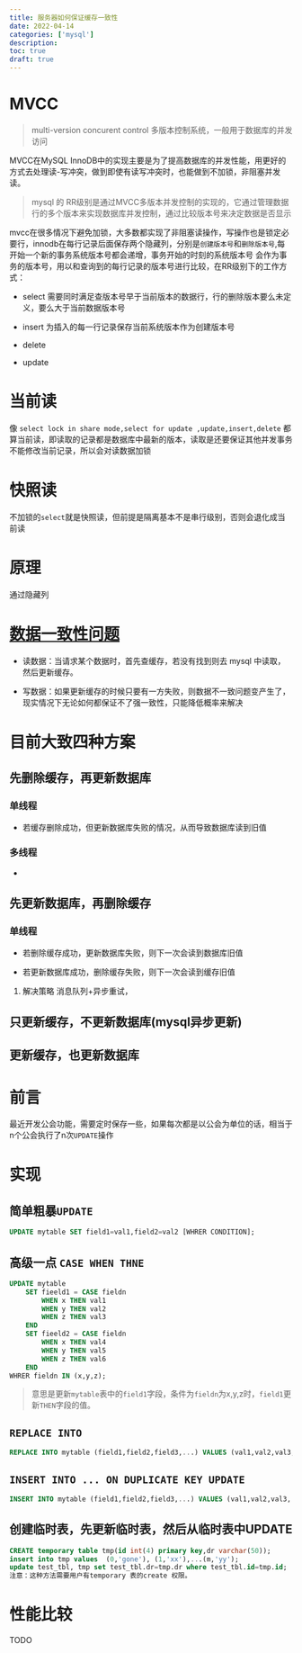 ```yaml
---
title: 服务器如何保证缓存一致性
date: 2022-04-14
categories: ['mysql']
description: 
toc: true
draft: true
---
```



# MVCC 

> multi-version concurent control 多版本控制系统，一般用于数据库的并发访问

MVCC在MySQL InnoDB中的实现主要是为了提高数据库的并发性能，用更好的方式去处理读-写冲突，做到即使有读写冲突时，也能做到不加锁，非阻塞并发读。

> mysql 的 RR级别是通过MVCC多版本并发控制的实现的，它通过管理数据行的多个版本来实现数据库并发控制，通过比较版本号来决定数据是否显示

mvcc在很多情况下避免加锁，大多数都实现了非阻塞读操作，写操作也是锁定必要行，innodb在每行记录后面保存两个隐藏列，分别是`创建版本号`和`删除版本号`,每开始一个新的事务系统版本号都会递增，事务开始的时刻的系统版本号
会作为事务的版本号，用以和查询到的每行记录的版本号进行比较，在RR级别下的工作方式：

+ select 需要同时满足查版本号早于当前版本的数据行，行的删除版本要么未定义，要么大于当前数据版本号

+ insert 为插入的每一行记录保存当前系统版本作为创建版本号

+ delete

+ update


# 当前读

像 `select lock in share mode,select for update ,update,insert,delete` 都算当前读，即读取的记录都是数据库中最新的版本，读取是还要保证其他并发事务不能修改当前记录，所以会对读数据加锁


# 快照读

不加锁的`select`就是快照读，但前提是隔离基本不是串行级别，否则会退化成当前读


# 原理

通过隐藏列


# [数据一致性问题](https://cloud.tencent.com/developer/article/1917325)

+ 读数据：当请求某个数据时，首先查缓存，若没有找到则去 mysql 中读取，然后更新缓存。

+ 写数据：如果更新缓存的时候只要有一方失败，则数据不一致问题变产生了，现实情况下无论如何都保证不了强一致性，只能降低概率来解决

<!--more-->


# 目前大致四种方案

## 先删除缓存，再更新数据库

### 单线程

+ 若缓存删除成功，但更新数据库失败的情况，从而导致数据库读到旧值

### 多线程

+

## 先更新数据库，再删除缓存

### 单线程

+ 若删除缓存成功，更新数据库失败，则下一次会读到数据库旧值

+ 若更新数据库成功，删除缓存失败，则下一次会读到缓存旧值

1. 解决策略 消息队列+异步重试，

## 只更新缓存，不更新数据库(mysql异步更新)


## 更新缓存，也更新数据库



# 前言

最近开发公会功能，需要定时保存一些，如果每次都是以公会为单位的话，相当于n个公会执行了n次`UPDATE`操作


# 实现

## 简单粗暴`UPDATE`

```sql
UPDATE mytable SET field1=val1,field2=val2 [WHRER CONDITION];
```
<!--more-->

## 高级一点 `CASE WHEN THNE`

```sql
UPDATE mytable 
    SET fieeld1 = CASE fieldn
        WHEN x THEN val1
        WHEN y THEN val2
        WHEN z THEN val3
    END
    SET fieeld2 = CASE fieldn
        WHEN x THEN val4
        WHEN y THEN val5
        WHEN z THEN val6
    END 
WHRER fieldn IN (x,y,z);
```

> 意思是更新`mytable`表中的`field1`字段，条件为`fieldn`为x,y,z时，`field1`更新`THEN`字段的值。


## `REPLACE INTO`

```sql
REPLACE INTO mytable (field1,field2,field3,...) VALUES (val1,val2,val3,....),(val1,val2,val3,....),...;
```


## `INSERT INTO ... ON DUPLICATE KEY UPDATE`

```sql
INSERT INTO mytable (field1,field2,field3,...) VALUES (val1,val2,val3,....),(val1,val2,val3,....),... ON DUPLICATE KEY UPDATE fieldn=VALUES(fieldn);
```

## 创建临时表，先更新临时表，然后从临时表中UPDATE

```sql
CREATE temporary table tmp(id int(4) primary key,dr varchar(50));
insert into tmp values  (0,'gone'), (1,'xx'),...(m,'yy');
update test_tbl, tmp set test_tbl.dr=tmp.dr where test_tbl.id=tmp.id; 
注意：这种方法需要用户有temporary 表的create 权限。
```


# 性能比较

TODO